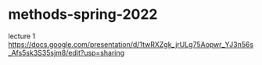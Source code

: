 # methods-spring-2022

lecture 1
https://docs.google.com/presentation/d/1twRXZgk_jrULg75Aopwr_YJ3n56s_Afs5sk3S35sjm8/edit?usp=sharing
